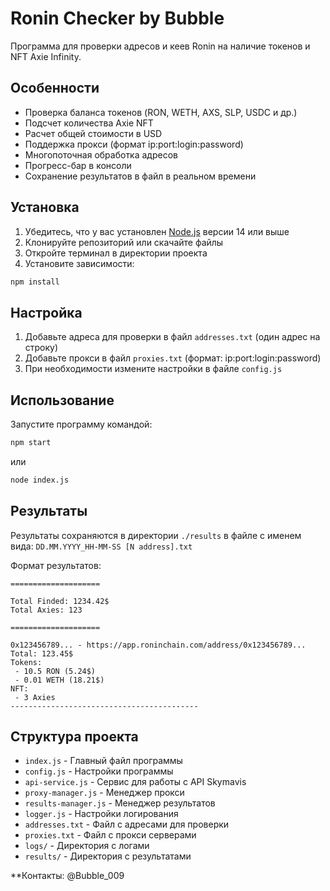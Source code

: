 # Ronin Checker by Bubble 

Программа для проверки адресов и кеев Ronin на наличие токенов и NFT Axie Infinity.

## Особенности

- Проверка баланса токенов (RON, WETH, AXS, SLP, USDC и др.)
- Подсчет количества Axie NFT
- Расчет общей стоимости в USD
- Поддержка прокси (формат ip:port:login:password)
- Многопоточная обработка адресов
- Прогресс-бар в консоли
- Сохранение результатов в файл в реальном времени

## Установка

1. Убедитесь, что у вас установлен [Node.js](https://nodejs.org/) версии 14 или выше
2. Клонируйте репозиторий или скачайте файлы
3. Откройте терминал в директории проекта
4. Установите зависимости:

```bash
npm install
```

## Настройка

1. Добавьте адреса для проверки в файл `addresses.txt` (один адрес на строку)
2. Добавьте прокси в файл `proxies.txt` (формат: ip:port:login:password)
3. При необходимости измените настройки в файле `config.js`

## Использование

Запустите программу командой:

```bash
npm start
```

или

```bash
node index.js
```

## Результаты

Результаты сохраняются в директории `./results` в файле с именем вида:
`DD.MM.YYYY_HH-MM-SS [N address].txt`

Формат результатов:

```
====================

Total Finded: 1234.42$
Total Axies: 123

====================

0x123456789... - https://app.roninchain.com/address/0x123456789...
Total: 123.45$
Tokens:
 - 10.5 RON (5.24$)
 - 0.01 WETH (18.21$)
NFT:
 - 3 Axies
------------------------------------------
```

## Структура проекта

- `index.js` - Главный файл программы
- `config.js` - Настройки программы
- `api-service.js` - Сервис для работы с API Skymavis
- `proxy-manager.js` - Менеджер прокси
- `results-manager.js` - Менеджер результатов
- `logger.js` - Настройки логирования
- `addresses.txt` - Файл с адресами для проверки
- `proxies.txt` - Файл с прокси серверами
- `logs/` - Директория с логами
- `results/` - Директория с результатами 

**Контакты: @Bubble_009
